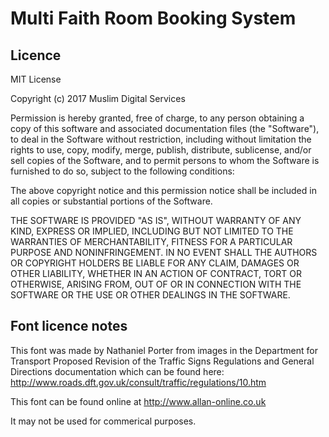 # Multi Faith Room Booking System

## Licence

MIT License

Copyright (c) 2017 Muslim Digital Services

Permission is hereby granted, free of charge, to any person obtaining a copy
of this software and associated documentation files (the "Software"), to deal
in the Software without restriction, including without limitation the rights
to use, copy, modify, merge, publish, distribute, sublicense, and/or sell
copies of the Software, and to permit persons to whom the Software is
furnished to do so, subject to the following conditions:

The above copyright notice and this permission notice shall be included in all
copies or substantial portions of the Software.

THE SOFTWARE IS PROVIDED "AS IS", WITHOUT WARRANTY OF ANY KIND, EXPRESS OR
IMPLIED, INCLUDING BUT NOT LIMITED TO THE WARRANTIES OF MERCHANTABILITY,
FITNESS FOR A PARTICULAR PURPOSE AND NONINFRINGEMENT. IN NO EVENT SHALL THE
AUTHORS OR COPYRIGHT HOLDERS BE LIABLE FOR ANY CLAIM, DAMAGES OR OTHER
LIABILITY, WHETHER IN AN ACTION OF CONTRACT, TORT OR OTHERWISE, ARISING FROM,
OUT OF OR IN CONNECTION WITH THE SOFTWARE OR THE USE OR OTHER DEALINGS IN THE
SOFTWARE.

## Font licence notes

This font was made by Nathaniel Porter from images in the Department for Transport 
Proposed Revision of the Traffic Signs Regulations and General Directions documentation 
which can be found here: http://www.roads.dft.gov.uk/consult/traffic/regulations/10.htm

This font can be found online at http://www.allan-online.co.uk

It may not be used for commerical purposes.
